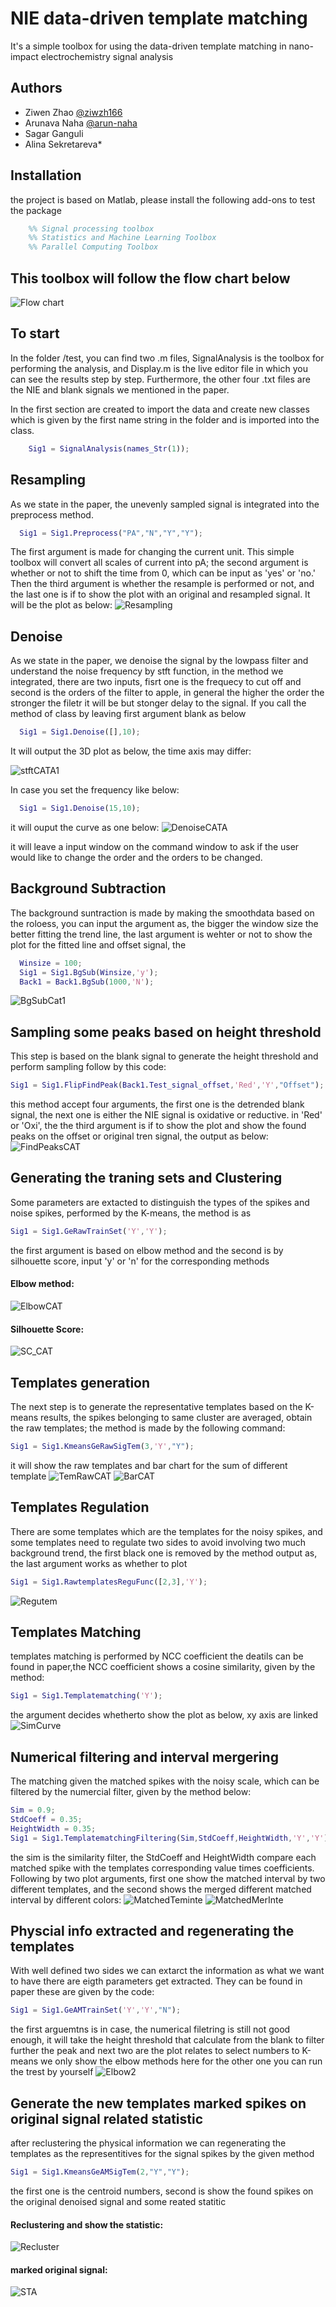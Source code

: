 
# NIE data-driven template matching 

It's a simple toolbox for using the data-driven template matching in nano-impact electrochemistry signal analysis




## Authors

- Ziwen Zhao [@ziwzh166](https://github.com/ziwzh166)
- Arunava Naha [@arun-naha](https://github.com/arun-naha)
- Sagar Ganguli
- Alina Sekretareva*


## Installation

the project is based on Matlab, please install the following add-ons to test the package 

```matlab
    %% Signal processing toolbox
    %% Statistics and Machine Learning Toolbox
    %% Parallel Computing Toolbox
```
    
## This toolbox will follow the flow chart below

![Flow chart](https://user-images.githubusercontent.com/100134089/224944354-9ec909b2-6663-45c2-b86c-1dfd22031aa9.svg)



###
## To start

In the folder /test, you can find two .m files, SignalAnalysis is the toolbox for performing the analysis, and Display.m is the live editor file in which you can see the results step by step. Furthermore, the other four .txt files are the NIE and blank signals we mentioned in the paper.

In the first section are created to import the data and create new classes
which is given by the first name string in the folder and is imported into the class.

```matlab
    Sig1 = SignalAnalysis(names_Str(1));
```

## Resampling 

As we state in the paper, the unevenly sampled signal is integrated into the preprocess method.

```matlab
  Sig1 = Sig1.Preprocess("PA","N","Y","Y");
```

The first argument is made for changing the current unit. This simple toolbox will convert all scales of current into pA; the second argument is whether or not to shift the time from 0, which can be input as 'yes' or 'no.' Then the third argument is whether the resample is performed or not, and the last one is if to show the plot with an original and resampled signal. 
It will be the plot as below: 
![Resampling](https://user-images.githubusercontent.com/100134089/224944121-91084fef-a1f0-4e92-b4d2-900f48043e30.svg)

## Denoise 

As we state in the paper, we denoise the signal by the lowpass filter and understand the noise frequency by stft function, in the method we integrated,
there are two inputs, fisrt one is the frequecy to cut off and second is the orders of the filter to apple, in general the higher the order the stronger the filetr it will be but stonger delay to the signal. If you call the method of class by leaving first argument blank as below 

```matlab
  Sig1 = Sig1.Denoise([],10);
```
It will output the 3D plot as below, the time axis may differ:

![stftCATA1](https://user-images.githubusercontent.com/100134089/224954832-f8a181a1-0020-407c-a0c7-f6e5dad1f0d2.svg)

In case you set the frequency like below: 

```matlab
  Sig1 = Sig1.Denoise(15,10);
```
it will ouput the curve as one below:
![DenoiseCATA](https://user-images.githubusercontent.com/100134089/224957690-a83e87b4-bb0b-4373-a720-10b8a3be4b18.svg)

it will leave a input window on the command window to ask if the user would like to change the order and the orders to be changed.

## Background Subtraction 
The background suntraction is made by making the smoothdata based on the roloess, you can input the argument as, the bigger the window size the better fitting the trend line, the last argument is wehter or not to show the plot for the fitted line and offset signal, the 

```matlab
  Winsize = 100;
  Sig1 = Sig1.BgSub(Winsize,'y');
  Back1 = Back1.BgSub(1000,'N');
```
![BgSubCat1](https://user-images.githubusercontent.com/100134089/224961351-3191704a-ea74-41f8-b866-184037d515aa.svg)

## Sampling some peaks based on height threshold 
This step is based on the blank signal to generate the height threshold and perform sampling follow by this code:

```matlab
Sig1 = Sig1.FlipFindPeak(Back1.Test_signal_offset,'Red','Y',"Offset"); 
```
this method accept four arguments, the first one is the detrended blank signal, the next one is either the NIE signal is oxidative or reductive. in 'Red' or 'Oxi', the the third argument is if to show the plot and show the found peaks on the offset or original tren signal, the output as below:
![FindPeaksCAT](https://user-images.githubusercontent.com/100134089/224968188-8bab673a-283b-4c9e-990f-4a18a26fb868.svg)

## Generating the traning sets and Clustering 

Some parameters are extacted to distinguish the types of the spikes and noise spikes, performed by the K-means, the method is as 

```matlab
Sig1 = Sig1.GeRawTrainSet('Y','Y');
```
the first argument is based on elbow method and the second is by silhouette score, input 'y' or 'n' for the corresponding methods 
#### Elbow method:
![ElbowCAT](https://user-images.githubusercontent.com/100134089/224988058-98917542-1926-47d3-aefd-f1bb2a75ce32.svg)


#### Silhouette Score:
![SC_CAT](https://user-images.githubusercontent.com/100134089/224986902-edcbbe18-0032-42e8-a6cf-07d80d376b41.svg)


## Templates generation
The next step is to generate the representative templates based on the K-means results, the spikes belonging to same cluster are averaged, obtain the raw templates; the method is made by the following command:
```matlab
Sig1 = Sig1.KmeansGeRawSigTem(3,'Y',"Y");
```
it will show the raw templates and bar chart for the sum of different template
![TemRawCAT](https://user-images.githubusercontent.com/100134089/224986136-49ab4ef3-6b7f-46ba-88df-ae843e7fe360.svg)
![BarCAT](https://user-images.githubusercontent.com/100134089/224989387-41b8a0a0-6ba9-401f-b0e7-9ffc79e0acf9.svg)

## Templates Regulation
There are some templates which are the templates for the noisy spikes, and some templates need to regulate two sides to avoid involving two much background trend, the first black one is removed by the method output as, the last argument works as whether to plot 
```matlab
Sig1 = Sig1.RawtemplatesReguFunc([2,3],'Y');
```
![Regutem](https://user-images.githubusercontent.com/100134089/224990028-70f0515b-8e6c-48ab-9137-b300eacfd2d7.svg)

## Templates Matching 
templates matching is performed by NCC coefficient the deatils can be found in paper,the NCC coefficient shows a cosine similarity, given by the method:
```matlab
Sig1 = Sig1.Templatematching('Y');
```
the argument decides whetherto show the plot as below, xy axis are linked 
![SimCurve](https://user-images.githubusercontent.com/100134089/224991829-1b20b68b-26f0-4990-b84c-8269cdb2fa37.svg)

## Numerical filtering and interval mergering 
The matching given the matched spikes with the noisy scale, which can be filtered by the numercial filter, given by the method below:
```matlab
Sim = 0.9;
StdCoeff = 0.35;
HeightWidth = 0.35;
Sig1 = Sig1.TemplatematchingFiltering(Sim,StdCoeff,HeightWidth,'Y','Y');
```
the sim is the similarity filter, the StdCoeff and HeightWidth compare each matched spike with the templates corresponding value times coefficients. Following by two plot arguments, first one show the matched interval by two different templates, and the second shows the merged different matched interval by different colors:
![MatchedTeminte](https://user-images.githubusercontent.com/100134089/224993990-5aa9a6f1-ed88-43d6-808c-d4ea28757ad9.svg)
![MatchedMerInte](https://user-images.githubusercontent.com/100134089/224994486-4957a062-d34b-45d3-92b2-a4b0d403ec5e.svg)

## Physcial info extracted and regenerating the templates
With well defined two sides we can extarct the information as what we want to have there are eigth parameters get extracted. They can be found in paper
these are given by the code: 
```matlab
Sig1 = Sig1.GeAMTrainSet('Y','Y',"N");
```
the first arguemtns is in case, the numerical filetring is still not good enough, it will take the height threshold that calculate from the blank to filter further the peak and next two are the plot relates to select numbers to K-means we only show the elbow methods here for the other one you can run the trest by yourself
![Elbow2](https://user-images.githubusercontent.com/100134089/225002860-d110a05c-4e00-4e59-a475-ecd4df06687f.svg)

## Generate the new templates marked spikes on original signal related statistic
after reclustering the physical information we can regenerating the templates as the representitives for the signal spikes by the given method 
```matlab
Sig1 = Sig1.KmeansGeAMSigTem(2,"Y","Y");
```
the first one is the centroid numbers, second is show the found spikes on the original denoised signal and some reated statitic 
#### Reclustering and show the statistic:
![Recluster](https://user-images.githubusercontent.com/100134089/225004286-c07e9bc2-ebbb-4506-85ab-c75cb30980ce.svg)
#### marked original signal:
![STA](https://user-images.githubusercontent.com/100134089/225004251-b02828cc-76f6-4936-a4ae-5bfbdaacf8c5.svg)

